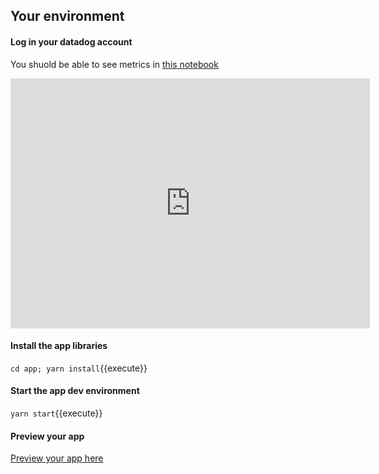 ## Your environment

#### Log in your datadog account

You shuold be able to see metrics in [this notebook](https://app.datadoghq.com/metric/explorer_to_notebook?requestString=avg:workshop.submissions{*}&group=&size=m&live=true&start=1628001845686&range=3600000)

<iframe src="https://a.cl.ly/Wnu0zK90?embed=true" width="575" height="400" frameborder="0" allowtransparency="true" allowfullscreen="allowfullscreen" data-frame-src="https://a.cl.ly/Wnu0zK90?embed=true" style="border: none;"></iframe>

#### Install the app libraries

`cd app; yarn install`{{execute}}

#### Start the app dev environment

`yarn start`{{execute}}

#### Preview your app

[Preview your app here](https://[[HOST_SUBDOMAIN]]-3000-[[KATACODA_HOST]].environments.katacoda.com/widget)
